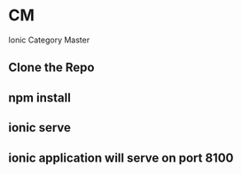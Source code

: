 # CM
 Ionic Category Master
 
## Clone the Repo

## npm install

## ionic serve

## ionic application will serve on port 8100
